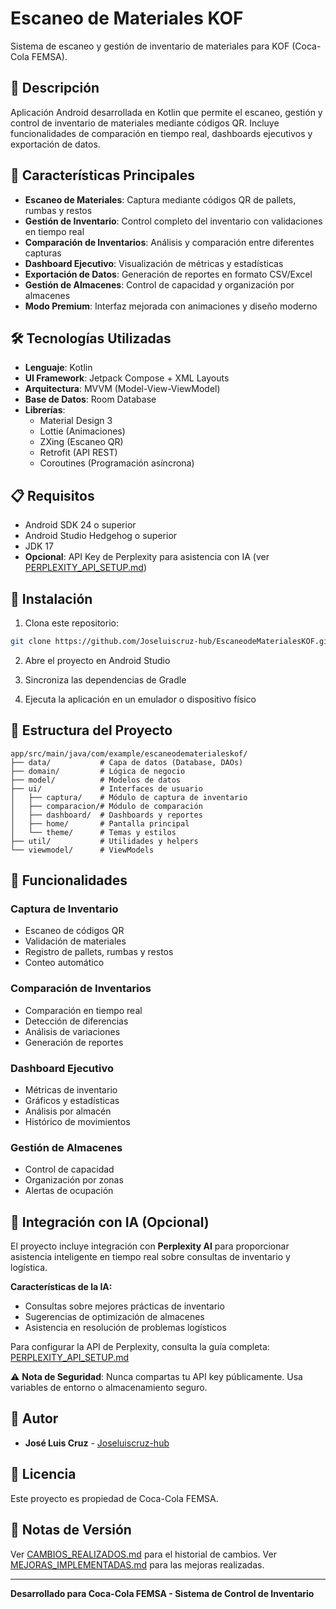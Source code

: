 # Escaneo de Materiales KOF

Sistema de escaneo y gestión de inventario de materiales para KOF (Coca-Cola FEMSA).

## 📱 Descripción

Aplicación Android desarrollada en Kotlin que permite el escaneo, gestión y control de inventario de materiales mediante
códigos QR. Incluye funcionalidades de comparación en tiempo real, dashboards ejecutivos y exportación de datos.

## 🚀 Características Principales

- **Escaneo de Materiales**: Captura mediante códigos QR de pallets, rumbas y restos
- **Gestión de Inventario**: Control completo del inventario con validaciones en tiempo real
- **Comparación de Inventarios**: Análisis y comparación entre diferentes capturas
- **Dashboard Ejecutivo**: Visualización de métricas y estadísticas
- **Exportación de Datos**: Generación de reportes en formato CSV/Excel
- **Gestión de Almacenes**: Control de capacidad y organización por almacenes
- **Modo Premium**: Interfaz mejorada con animaciones y diseño moderno

## 🛠️ Tecnologías Utilizadas

- **Lenguaje**: Kotlin
- **UI Framework**: Jetpack Compose + XML Layouts
- **Arquitectura**: MVVM (Model-View-ViewModel)
- **Base de Datos**: Room Database
- **Librerías**:
    - Material Design 3
    - Lottie (Animaciones)
    - ZXing (Escaneo QR)
    - Retrofit (API REST)
    - Coroutines (Programación asíncrona)

## 📋 Requisitos

- Android SDK 24 o superior
- Android Studio Hedgehog o superior
- JDK 17
- **Opcional**: API Key de Perplexity para asistencia con IA (ver [PERPLEXITY_API_SETUP.md](PERPLEXITY_API_SETUP.md))

## 🔧 Instalación

1. Clona este repositorio:

```bash
git clone https://github.com/Joseluiscruz-hub/EscaneodeMaterialesKOF.git
```

2. Abre el proyecto en Android Studio

3. Sincroniza las dependencias de Gradle

4. Ejecuta la aplicación en un emulador o dispositivo físico

## 📂 Estructura del Proyecto

```
app/src/main/java/com/example/escaneodematerialeskof/
├── data/           # Capa de datos (Database, DAOs)
├── domain/         # Lógica de negocio
├── model/          # Modelos de datos
├── ui/             # Interfaces de usuario
│   ├── captura/    # Módulo de captura de inventario
│   ├── comparacion/# Módulo de comparación
│   ├── dashboard/  # Dashboards y reportes
│   ├── home/       # Pantalla principal
│   └── theme/      # Temas y estilos
├── util/           # Utilidades y helpers
└── viewmodel/      # ViewModels
```

## 📱 Funcionalidades

### Captura de Inventario

- Escaneo de códigos QR
- Validación de materiales
- Registro de pallets, rumbas y restos
- Conteo automático

### Comparación de Inventarios

- Comparación en tiempo real
- Detección de diferencias
- Análisis de variaciones
- Generación de reportes

### Dashboard Ejecutivo

- Métricas de inventario
- Gráficos y estadísticas
- Análisis por almacén
- Histórico de movimientos

### Gestión de Almacenes

- Control de capacidad
- Organización por zonas
- Alertas de ocupación

## 🤖 Integración con IA (Opcional)

El proyecto incluye integración con **Perplexity AI** para proporcionar asistencia inteligente en tiempo real sobre consultas de inventario y logística.

**Características de la IA:**
- Consultas sobre mejores prácticas de inventario
- Sugerencias de optimización de almacenes
- Asistencia en resolución de problemas logísticos

Para configurar la API de Perplexity, consulta la guía completa: [PERPLEXITY_API_SETUP.md](PERPLEXITY_API_SETUP.md)

⚠️ **Nota de Seguridad**: Nunca compartas tu API key públicamente. Usa variables de entorno o almacenamiento seguro.

## 👥 Autor

- **José Luis Cruz** - [Joseluiscruz-hub](https://github.com/Joseluiscruz-hub)

## 📄 Licencia

Este proyecto es propiedad de Coca-Cola FEMSA.

## 📝 Notas de Versión

Ver [CAMBIOS_REALIZADOS.md](CAMBIOS_REALIZADOS.md) para el historial de cambios.
Ver [MEJORAS_IMPLEMENTADAS.md](MEJORAS_IMPLEMENTADAS.md) para las mejoras realizadas.

---

**Desarrollado para Coca-Cola FEMSA - Sistema de Control de Inventario**

